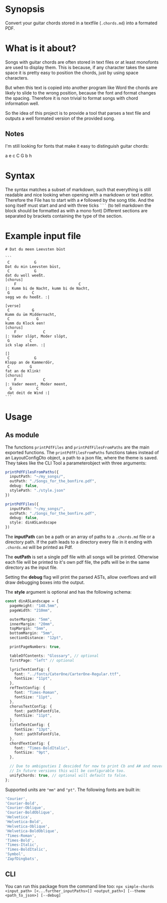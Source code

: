 # Synopsis

Convert your guitar chords stored in a textfile (`.chords.md`) into a formated PDF.

# What is it about?

Songs with guitar chords are often stored in text files or at least monofonts are used to display them.
This is because, if any character takes the same space it is pretty easy to position the chords, just by using space characters.

But when this text is copied into another program like Word the chords are likely to slide to the wrong position, because the font and format changes the spacing.
Therefore it is non trivial to format songs with chord information well.

So the idea of this project is to provide a tool that parses a text file
and outputs a well formated version of the provided song.

## Notes

I'm still looking for fonts that make it easy to distinguish guitar chords:

a e c C G b h

# Syntax

The syntax matches a subset of markdown,
such that everything is still readable and nice looking when opening with a markdown or text editor.
Therefore the File has to start with a `#` followed by the song title.
And the song itself must start and and with three ticks ` ``` ` (to tell markdown the block should be formatted as with a mono font)
Different sections are separated by brackets containing the type of the section.

# Example input file

````
# Dat du meen Leevsten büst

```
 C           G
Dat du min Leevsten büst,
 C           G
dat du woll weeßt.
[chorus]
    F                            C
|: Kumm bi de Nacht, kumm bi de Nacht,
 G          C
segg wo du heeßt. :|

[verse]
 C          G
Kumm du üm Middernacht,
 C            G
kumm du Klock een!
[chorus]
    F            C
|: Vader slöpt, Moder slöpt,
 G         C
ick slap aleen. :|

[]
 C           G
Klopp an de Kammerdör,
 C         G
fat an de Klink!
[chorus]
    F            C
|: Vader meent, Moder meent,
  G           C
 dat deit de Wind :|
```

````

# Usage

## As module

The functions `printPdfFiles` and `printPdfFilesFromPaths` are the main exported functions. The `printPdfFilesFromPaths` functions takes instead of an LayoutConfigDto object, a path to a json file, where the theme is saved. They takes like the CLI Tool a parameterobject with three arguments:

```typescript
printPdfFilesFromPaths({
  inputPath: "~/my_songs/",
  outPath: "./Songs_for_the_bonfire.pdf",
  debug: false,
  stylePath: "./style.json"
})
```

```typescript
printPdfFiles({
  inputPath: "~/my_songs/",
  outPath: "./Songs_for_the_bonfire.pdf",
  debug: false,
  style: dinA5Landscape
})
```

The **inputPath** can be a path or an array of paths to a `.chords.md` file or a directory path.
If the path leads to a directory every file in it ending with `.chords.md` will be printed as Pdf.

The **outPath** is set a single pdf file with all songs will be printed.
Otherwise each file will be printed to it's own pdf file, the pdfs will be in the same directory as the input file.

Setting the **debug** flag will print the parsed ASTs, allow overflows and will draw debugging boxes into the output.

The **style** argument is optional and has the following schema:

```typescript
const dinA5Landscape = {
  pageHeight: "148.5mm",
  pageWidth: "210mm",

  outerMargin: "5mm",
  innerMargin: "20mm",
  topMargin: "5mm",
  bottomMargin: "5mm",
  sectionDistance: "12pt",

  printPageNumbers: true,

  tableOfContents: "Glossary", // optional
  firstPage: "left" // optional

  lyricTextConfig: {
    font: "../fonts/CaterOne/CarterOne-Regular.ttf",
    fontSize: "11pt",
  },
  refTextConfig: {
    font: "Times-Roman",
    fontSize: "11pt",
  },
  chorusTextConfig: {
    font: pathToFontFile,
    fontSize: "11pt",
  },
  titleTextConfig: {
    fontSize: "13pt",
    font: pathToFontFile,
  },
  chordTextConfig: {
    font: "Times-BoldItalic",
    fontSize: "9pt",
  },

  // Due to ambigouties I descided for now to print Cb and A# and never any kind of B.
  // In future versions this will be configurable too.
  unifyChords: true, // optional will default to false.
};
```

Supported units are `"mm"` and `"pt"`.
The following fonts are built in:

```typescript
'Courier',
'Courier-Bold',
'Courier-Oblique',
'Courier-BoldOblique',
'Helvetica',
'Helvetica-Bold',
'Helvetica-Oblique',
'Helvetica-BoldOblique',
'Times-Roman',
'Times-Bold',
'Times-Italic',
'Times-BoldItalic',
'Symbol',
'ZapfDingbats',
```

## CLI

You can run this package from the command line too: `npx simple-chords <input_path> [<...further_inputPaths>[] <output_path>] [--theme <path_to_json>] [--debug]`

